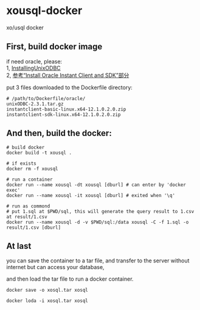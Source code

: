 # xousql-docker
xo/usql docker

## First, build docker image

if need oracle, please:  
1, [InstallingUnixODBC](https://github.com/alexbrainman/odbc/wiki/InstallingUnixODBC)    
2, [参考“Install Oracle Instant Client and SDK”部分](https://gist.github.com/vicmx/b4968ea72a57def8247fcdb0c51efe28)

put 3 files downloaded to the Dockerfile directory:

```
# /path/to/Dockerfile/oracle/
unixODBC-2.3.1.tar.gz
instantclient-basic-linux.x64-12.1.0.2.0.zip
instantclient-sdk-linux.x64-12.1.0.2.0.zip
```

## And then, build the docker:

```
# build docker
docker build -t xousql .

# if exists
docker rm -f xousql

# run a container
docker run --name xousql -dt xousql [dburl] # can enter by 'docker exec'
docker run --name xousql -it xousql [dburl] # exited when '\q'

# run as commond
# put 1.sql at $PWD/sql, this will generate the query result to 1.csv at result/1.csv
docker run --name xousql -d -v $PWD/sql:/data xousql -C -f 1.sql -o result/1.csv [dburl]
```

## At last
you can save the container to a tar file, and transfer to the server without internet but can access your database,

and then load the tar file to run a docker container.

```
docker save -o xosql.tar xosql

docker loda -i xosql.tar xosql
```
